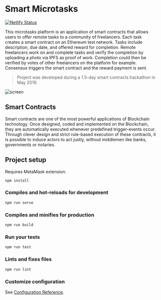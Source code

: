 # Smart Microtasks

[![Netlify Status](https://api.netlify.com/api/v1/badges/65064b42-5a8f-4981-b4ae-3c6e38ef8b04/deploy-status)](https://app.netlify.com/sites/dasks/deploys)

This microtasks platform is an application of smart contracts
that allows users to offer remote tasks to a community of freelancers.
Each task creates a smart contract on an Ethereum test network. Tasks
include description, due date, and offered reward for completion.
Remote freelancers work on and complete tasks and verify the
completion by uploading a photo via IPFS as proof of work. Completion
could then be verified by votes of other freelancers on the platform
for example. Consensus triggers the smart contract and the reward
payment is sent.

> Project was developed during a 1.5-day smart contracts hackathon in May 2019.

![screen](https://raw.githubusercontent.com/siebenrock/smart-microtasks/master/screen.png)

## Smart Contracts

Smart contracts are one of the most powerful applications of
Blockchain technology. Once designed, coded and implemented on the
Blockchain, they are automatically executed whenever predefined
trigger-events occur. Through clever design and strict rule-based
execution of these contracts, it is possible to induce actors to act
justly, without middlemen like banks, governments or notaries.

## Project setup

Requires MetaMask extension.

```
npm install
```

### Compiles and hot-reloads for development

```
npm run serve
```

### Compiles and minifies for production

```
npm run build
```

### Run your tests

```
npm run test
```

### Lints and fixes files

```
npm run lint
```

### Customize configuration

See [Configuration Reference](https://cli.vuejs.org/config/).
